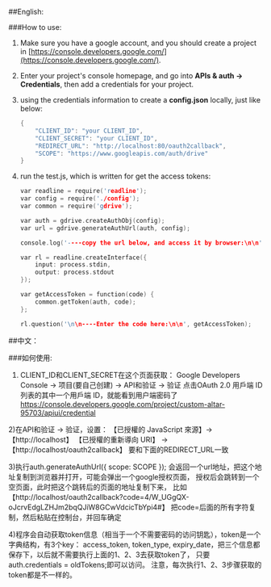 ##English:

###How to use:

1. Make sure you have a google account, and you should create a project in [https://console.developers.google.com/](https://console.developers.google.com/).
2. Enter your project's console homepage, and go into **APIs & auth -> Credentials**, then add a credentials for your project.
3. using the credentials information to create a **config.json** locally, just like below:

	```c
	{
		"CLIENT_ID": "your CLIENT_ID",
		"CLIENT_SECRET": "your CLIENT_ID",
		"REDIRECT_URL": "http://localhost:80/oauth2callback",
		"SCOPE": "https://www.googleapis.com/auth/drive"
	}


4. run the test.js, which is written for get the access tokens:

	```c
	var readline = require('readline');
	var config = require('./config');
	var common = require('gdrive');
	
	var auth = gdrive.createAuthObj(config);
	var url = gdrive.generateAuthUrl(auth, config);
	
	console.log('----copy the url below, and access it by browser:\n\n' + url);
	
	var rl = readline.createInterface({
		input: process.stdin,
		output: process.stdout
	});
	
	var getAccessToken = function(code) {
		common.getToken(auth, code);
	};
	
	rl.question('\n\n----Enter the code here:\n\n', getAccessToken);
	
	```


##中文：

###如何使用:

1) CLIENT_ID和CLIENT_SECRET在这个页面获取：
Google Developers Console -> 项目(要自己创建) -> API和验证 -> 验证
点击OAuth 2.0 用戶端 ID列表的其中一个用戶端 ID，就能看到用户端密码了
https://console.developers.google.com/project/custom-altar-95703/apiui/credential

2)在API和验证 -> 验证，设置：
【已授權的 JavaScript 來源】->【http://localhost】
【已授權的重新導向 URI】 -> 【http://localhost/oauth2callback】 要和下面的REDIRECT_URL一致

3)执行auth.generateAuthUrl({ scope: SCOPE });
会返回一个url地址，把这个地址复制到浏览器并打开，可能会弹出一个google授权页面，
授权后会跳转到一个空页面，此时把这个跳转后的页面的地址复制下来，
比如【http://localhost/oauth2callback?code=4/W_UGgQX-oJcrvEdgLZHJm2bqQJiW8GCwVdcicTbYpi4#】
把code=后面的所有字符复制，然后粘贴在控制台，并回车确定

4)程序会自动获取token信息（相当于一个不需要密码的访问钥匙），token是一个字典结构，有3个key：
access_token, token_type, expiry_date，把三个信息都保存下，以后就不需要执行上面的1、2、3去获取token了，
只要auth.credentials = oldTokens;即可以访问。
注意，每次执行1、2、3步骤获取的token都是不一样的。